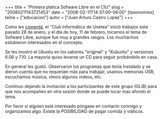 +++
title = "Primera platica Sofware Libre en el CIU"
slug = "20080211143721453"
date = "2008-02-11T14:37:00-06:00"
[taxonomies]
tema = ["educacion"]
autor = ["Juan Arturo Castro Lopez"]
+++

Como les
[comenté](http://www.glib.org.mx/article.php?story=20080131143237319),
el "Club Informático de Unetea" inició trabajos este pasado 28 de enero,
y el día de hoy, 11 de febrero, tocamos el tema de Sofware Libre, aunque
fue muy a grandes rasgos. Los muchachos estubieron interesados en el
concepto.

Se les mostró el Ubuntu en los sabores "original" y "Kubuntu" y
versiones 6.06 y 7.10. La mayoría quiso levarse un CD para seguir
probándolo en casa.

En general les gustó. Observaron los programas que tenía instalado y se
dieron cuenta que no requerían más para trabajar, usamos memorias USB,
escuchamos música, vimos algunos videos, etc.

Continuo dejando la invitación a los participantes de este grupo (GLiB)
para que nos acompañen en otra sesión donde se puede tocar mas afondo el
tema.

Por favor si alguien está interesado póngase en contacto conmigo y
organizamos algo. Existe la POSIBILIDAD de pagar comida y viáticos.

